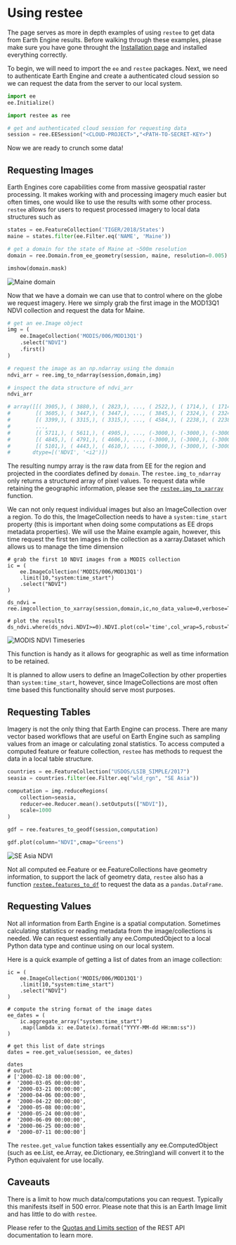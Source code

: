 # Using restee

The page serves as more in depth examples of using `restee` to get data from Earth Engine results. Before walking through these examples, please make sure you have gone throught the [Installation page](/installation) and installed everything correctly.

To begin, we will need to import the `ee` and `restee` packages. Next, we need to authenticate Earth Engine and create a authenticated cloud session so we can request the data from the server to our local system.

```python
import ee
ee.Initialize()

import restee as ree

# get and authenticated cloud session for requesting data
session = ree.EESession("<CLOUD-PROJECT>","<PATH-TO-SECRET-KEY>")
```

Now we are ready to crunch some data!

## Requesting Images

Earth Engines core capabilities come from massive geospatial raster processing. It makes working with and processing imagery much easier but often times, one would like to use the results with some other process. `restee` allows for users to request processed imagery to local data structures such as

```python
states = ee.FeatureCollection('TIGER/2018/States')
maine = states.filter(ee.Filter.eq('NAME', 'Maine'))

# get a domain for the state of Maine at ~500m resolution
domain = ree.Domain.from_ee_geometry(session, maine, resolution=0.005)

imshow(domain.mask)
```

![Maine domain](/img/domain_example.png)

Now that we have a domain we can use that to control where on the globe we request imagery. Here we simply grab the first image in the MOD13Q1 NDVI collection and request the data for Maine.

```python
# get an ee.Image object
img = (
    ee.ImageCollection('MODIS/006/MOD13Q1')
    .select("NDVI")
    .first()
)

# request the image as an np.ndarray using the domain
ndvi_arr = ree.img_to_ndarray(session,domain,img)

# inspect the data structure of ndvi_arr
ndvi_arr

# array([[( 3905,), ( 3880,), ( 2823,), ..., ( 2522,), ( 1714,), ( 1714,)],
#        [( 3605,), ( 3447,), ( 3447,), ..., ( 3845,), ( 2324,), ( 2324,)],
#        [( 3399,), ( 3315,), ( 3315,), ..., ( 4584,), ( 2238,), ( 2238,)],
#        ...,
#        [( 5711,), ( 5611,), ( 4905,), ..., (-3000,), (-3000,), (-3000,)],
#        [( 4845,), ( 4791,), ( 4606,), ..., (-3000,), (-3000,), (-3000,)],
#        [( 5101,), ( 4443,), ( 4610,), ..., (-3000,), (-3000,), (-3000,)]],
#       dtype=[('NDVI', '<i2')])
```

The resulting numpy array is the raw data from EE for the region and projected in the coordiates defined by `domain`. The `restee.img_to_ndarray` only returns a structured array of pixel values. To request data while retaining the geographic information, please see the [`restee.img_to_xarray`](/images/#restee.images.img_to_xarray) function.

We can not only request individual images but also an ImageCollection over a region. To do this, the ImageCollection needs to have a `system:time_start` property (this is important when doing some computations as EE drops metadata properties). We will use the Maine example again, however, this time request the first ten images in the collection as a xarray.Dataset which allows us to manage the time dimension

```
# grab the first 10 NDVI images from a MODIS collection
ic = (
    ee.ImageCollection('MODIS/006/MOD13Q1')
    .limit(10,"system:time_start")
    .select("NDVI")
)

ds_ndvi = ree.imgcollection_to_xarray(session,domain,ic,no_data_value=0,verbose=True)

# plot the results
ds_ndvi.where(ds_ndvi.NDVI>=0).NDVI.plot(col='time',col_wrap=5,robust=True,cmap='Greens')
```

![MODIS NDVI Timeseries](img/imgcollection_example.png)

This function is handy as it allows for geographic as well as time information to be retained.

It is planned to allow users to define an ImageCollection by other properties than `system:time_start`, however, since ImageCollections are most often time based this functionality should serve most purposes.

## Requesting Tables

Imagery is not the only thing that Earth Engine can process. There are many vector based workflows that are useful on Earth Engine such as sampling values from an image or calculating zonal statistics. To access computed a computed feature or feature collection, `restee` has methods to request the data in a local table structure.

```python
countries = ee.FeatureCollection("USDOS/LSIB_SIMPLE/2017")
seasia = countries.filter(ee.Filter.eq("wld_rgn", "SE Asia"))

computation = img.reduceRegions(
    collection=seasia,
    reducer=ee.Reducer.mean().setOutputs(["NDVI"]),
    scale=1000
)

gdf = ree.features_to_geodf(session,computation)

gdf.plot(column="NDVI",cmap="Greens")
```

![SE Asia NDVI](img/table_example.png)

Not all computed ee.Feature or ee.FeatureCollections have geometry information, to support the lack of geometry data, `restee` also has a function [`restee.features_to_df`](/tables/#restee.features_to_df) to request the data as a `pandas.DataFrame`.

## Requesting Values

Not all information from Earth Engine is a spatial computation. Sometimes calculating statistics or reading metadata from the image/collections is needed. We can request essentially any ee.ComputedObject to a local Python data type and continue using on our local system.

Here is a quick example of getting a list of dates from an image collection:

```
ic = (
    ee.ImageCollection('MODIS/006/MOD13Q1')
    .limit(10,"system:time_start")
    .select("NDVI")
)

# compute the string format of the image dates
ee_dates = (
    ic.aggregate_array("system:time_start")
    .map(lambda x: ee.Date(x).format("YYYY-MM-dd HH:mm:ss"))
)

# get this list of date strings
dates = ree.get_value(session, ee_dates)

dates
# output 
# ['2000-02-18 00:00:00',
#  '2000-03-05 00:00:00',
#  '2000-03-21 00:00:00',
#  '2000-04-06 00:00:00',
#  '2000-04-22 00:00:00',
#  '2000-05-08 00:00:00',
#  '2000-05-24 00:00:00',
#  '2000-06-09 00:00:00',
#  '2000-06-25 00:00:00',
#  '2000-07-11 00:00:00']
```

The `restee.get_value` function takes essentially any ee.ComputedObject (such as ee.List, ee.Array, ee.Dictionary, ee.String)and will convert it to the Python equivalent for use locally.

## Caveauts

There is a limit to how much data/computations you can request. Typically this manifests itself in 500 error. Please note that this is an Earth Image limit and has little to do with `restee`.

Please refer to the [Quotas and Limits section](https://developers.google.com/earth-engine/reference#quota-and-limits) of the REST API documentation to learn more.
